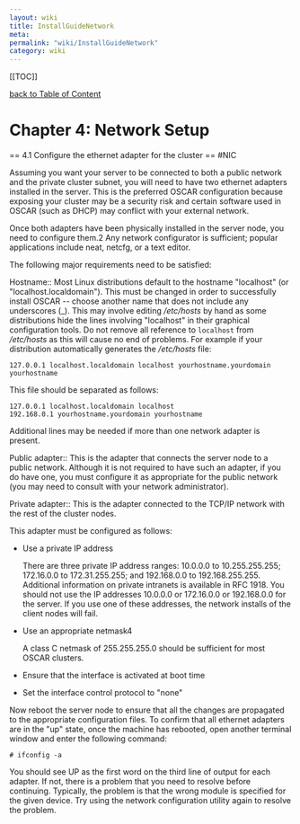 ```yaml
---
layout: wiki
title: InstallGuideNetwork
meta: 
permalink: "wiki/InstallGuideNetwork"
category: wiki
---
```

<!-- Name: InstallGuideNetwork -->
<!-- Version: 2 -->
<!-- Author: valleegr -->

[[TOC]]

[back to Table of Content](InstallGuide)

# Chapter 4: Network Setup

== 4.1 Configure the ethernet adapter for the cluster == #NIC

Assuming you want your server to be connected to both a public network and the private cluster subnet, you will need to have two ethernet adapters installed in the server. This is the preferred OSCAR configuration because exposing your cluster may be a security risk and certain software used in OSCAR (such as DHCP) may conflict with your external network.

Once both adapters have been physically installed in the server node, you need to configure them.2 Any network configurator is sufficient; popular applications include neat, netcfg, or a text editor.

The following major requirements need to be satisfied:

Hostname::
  Most Linux distributions default to the hostname "localhost" (or "localhost.localdomain"). This must be changed in order   to successfully install OSCAR -- choose another name that does not include any underscores (_). This may involve editing _/etc/hosts_ by hand as some distributions hide the lines involving "localhost" in their graphical configuration tools. Do not remove all reference to `localhost` from _/etc/hosts_ as this will cause no end of problems. For example if your distribution automatically generates the _/etc/hosts_ file:
  ```
127.0.0.1 localhost.localdomain localhost yourhostname.yourdomain yourhostname
  ```

  This file should be separated as follows:
  ```
127.0.0.1 localhost.localdomain localhost
192.168.0.1 yourhostname.yourdomain yourhostname
  ```

  Additional lines may be needed if more than one network adapter is present.

Public adapter::
  This is the adapter that connects the server node to a public network. Although it is not required to have such an adapter, if you do have one, you must configure it as appropriate for the public network (you may need to consult with your network administrator).

Private adapter::
  This is the adapter connected to the TCP/IP network with the rest of the cluster nodes.

  This adapter must be configured as follows:

   * Use a private IP address

     There are three private IP address ranges: 10.0.0.0 to 10.255.255.255; 172.16.0.0 to 172.31.255.255; and 192.168.0.0 to 192.168.255.255. Additional information on private intranets is available in RFC 1918. You should not use the IP addresses 10.0.0.0 or 172.16.0.0 or 192.168.0.0 for the server. If you use one of these addresses, the network installs of the client nodes will fail.

   * Use an appropriate netmask4

     A class C netmask of 255.255.255.0 should be sufficient for most OSCAR clusters.

   * Ensure that the interface is activated at boot time
   * Set the interface control protocol to "none"

  Now reboot the server node to ensure that all the changes are propagated to the appropriate configuration files. To confirm that all ethernet adapters are in the "up" state, once the machine has rebooted, open another terminal window and enter the following command:
  ```
# ifconfig -a
  ```

  You should see UP as the first word on the third line of output for each adapter. If not, there is a problem that you need to resolve before continuing. Typically, the problem is that the wrong module is specified for the given device. Try using the network configuration utility again to resolve the problem.
